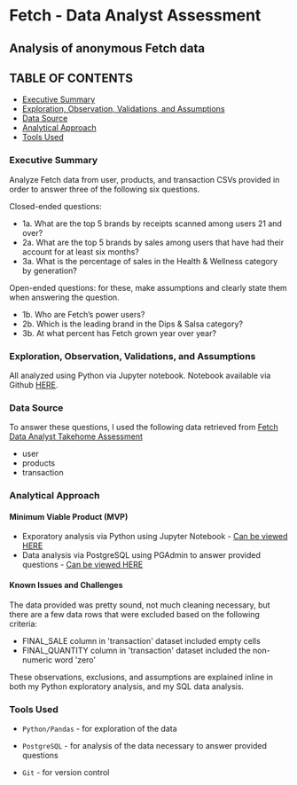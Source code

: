 # Fetch - Data Analyst Assessment

## Analysis of anonymous Fetch data

## TABLE OF CONTENTS
* [Executive Summary](#executive-summary)
* [Exploration, Observation, Validations, and Assumptions](#exploration-observation-validations-and-assumptions)
* [Data Source](#data-source)
* [Analytical Approach](#analytical-approach)
* [Tools Used](#tools-used)

### Executive Summary
Analyze Fetch data from user, products, and transaction CSVs provided in order to answer three of the following six questions.

Closed-ended questions:
- 1a. What are the top 5 brands by receipts scanned among users 21 and over?
- 2a. What are the top 5 brands by sales among users that have had their account for at least six months?
- 3a. What is the percentage of sales in the Health & Wellness category by generation?

Open-ended questions: for these, make assumptions and clearly state them when answering the question.
- 1b. Who are Fetch’s power users?
- 2b. Which is the leading brand in the Dips & Salsa category?
- 3b. At what percent has Fetch grown year over year?

### Exploration, Observation, Validations, and Assumptions
All analyzed using Python via Jupyter notebook. Notebook available via Github [HERE](https://github.com/david423br/druiz_fetch_da_assess/tree/main/notebook).

### Data Source
To answer these questions, I used the following data retrieved from [Fetch Data Analyst Takehome Assessment](https://fetch-hiring.s3.amazonaws.com/data-analyst/da_take_home/da_takehome_instructions.html)
- user
- products
- transaction

### Analytical Approach
#### Minimum Viable Product (MVP)
- Exporatory analysis via Python using Jupyter Notebook - [Can be viewed HERE](https://github.com/david423br/druiz_fetch_da_assess/tree/main/notebook)
- Data analysis via PostgreSQL using PGAdmin to answer provided questions - [Can be viewed HERE](https://github.com/david423br/druiz_fetch_da_assess/tree/main/sql_script)

#### Known Issues and Challenges
The data provided was pretty sound, not much cleaning necessary, but there are a few data rows that were excluded based on the following criteria:
- FINAL_SALE column in 'transaction' dataset included empty cells
- FINAL_QUANTITY column in 'transaction' dataset included the non-numeric word 'zero'

These observations, exclusions, and assumptions are explained inline in both my Python exploratory analysis, and my SQL data analysis.

### Tools Used
- `Python/Pandas` - for exploration of the data

- `PostgreSQL` - for analysis of the data necessary to answer provided questions

- `Git` - for version control
